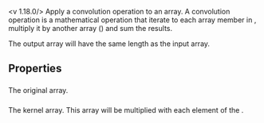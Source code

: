 <v 1.18.0/>
Apply a convolution operation to an array. A convolution operation is a mathematical operation that iterate to each array member in <junc array>, multiply it by another array (<junc kernel>) and sum the results.

The output array will have the same length as the input array.

## Properties

### <junc array>
The original array.

### <junc kernel>
The kernel array. This array will be multiplied with each element of the <junc array>.